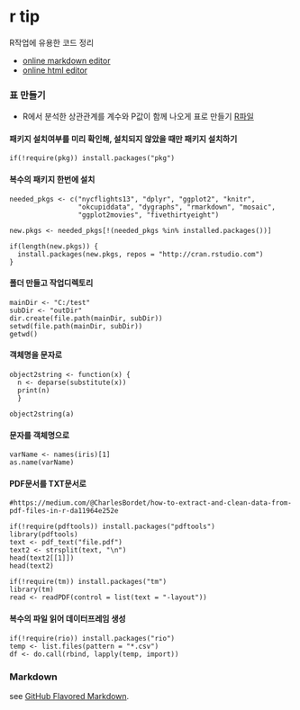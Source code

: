# r tip
R작업에 유용한 코드 정리 

- [online markdown editor](https://jbt.github.io/markdown-editor/) 
- [online html editor](https://html-online.com/editor/) 

### 표 만들기
- R에서 분석한 상관관계를 계수와 P값이 함께 나오게 표로 만들기 [R파일](https://github.com/dataminds/rtip/blob/master/correlatonMatrix_table.R)
#### 패키지 설치여부를 미리 확인해, 설치되지 않았을 때만 패키지 설치하기
```
if(!require(pkg)) install.packages("pkg")
```

#### 복수의 패키지 한번에 설치
```
needed_pkgs <- c("nycflights13", "dplyr", "ggplot2", "knitr", 
                 "okcupiddata", "dygraphs", "rmarkdown", "mosaic", 
                 "ggplot2movies", "fivethirtyeight")

new.pkgs <- needed_pkgs[!(needed_pkgs %in% installed.packages())]

if(length(new.pkgs)) {
  install.packages(new.pkgs, repos = "http://cran.rstudio.com")
}
```
#### 폴더 만들고 작업디렉토리 
```
mainDir <- "C:/test"
subDir <- "outDir"
dir.create(file.path(mainDir, subDir))
setwd(file.path(mainDir, subDir))
getwd()
```



#### 객체명을 문자로 
```
object2string <- function(x) {
  n <- deparse(substitute(x))
  print(n)
  }

object2string(a)
```

#### 문자를 객체명으로
```
varName <- names(iris)[1] 
as.name(varName)
```

#### PDF문서를 TXT문서로 
```
#https://medium.com/@CharlesBordet/how-to-extract-and-clean-data-from-pdf-files-in-r-da11964e252e

if(!require(pdftools)) install.packages("pdftools")
library(pdftools)
text <- pdf_text("file.pdf")
text2 <- strsplit(text, "\n")
head(text2[[1]])
head(text2)

if(!require(tm)) install.packages("tm")
library(tm)
read <- readPDF(control = list(text = "-layout"))
```

#### 복수의 파일 읽어 데이터프레임 생성
```
if(!require(rio)) install.packages("rio")
temp <- list.files(pattern = "*.csv")
df <- do.call(rbind, lapply(temp, import))
```


### Markdown
see [GitHub Flavored Markdown](https://guides.github.com/features/mastering-markdown/).


